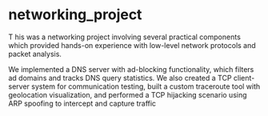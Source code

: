 # networking_project
T his was a networking project involving several practical components which provided hands-on experience with low-level network protocols and packet analysis.

We implemented a DNS server with ad-blocking functionality, which filters ad domains and tracks DNS query statistics. 
We also created a TCP client-server system for communication testing, built a custom traceroute tool with geolocation visualization, and performed a TCP hijacking scenario using ARP spoofing to intercept and capture traffic
